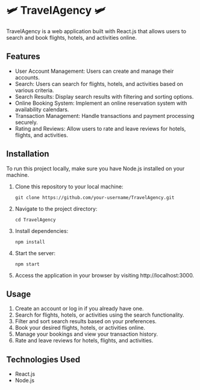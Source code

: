 # 🛩 TravelAgency 🛩

TravelAgency is a web application built with React.js that allows users to search and book flights, hotels, and activities online.

## Features

- User Account Management: Users can create and manage their accounts.
- Search: Users can search for flights, hotels, and activities based on various criteria.
- Search Results: Display search results with filtering and sorting options.
- Online Booking System: Implement an online reservation system with availability calendars.
- Transaction Management: Handle transactions and payment processing securely.
- Rating and Reviews: Allow users to rate and leave reviews for hotels, flights, and activities.

## Installation

To run this project locally, make sure you have Node.js installed on your machine.

1. Clone this repository to your local machine:

   ```
   git clone https://github.com/your-username/TravelAgency.git
   ```

2. Navigate to the project directory:

   ```
   cd TravelAgency
   ```

3. Install dependencies:

   ```
   npm install
   ```

4. Start the server:

   ```
   npm start
   ```

5. Access the application in your browser by visiting http://localhost:3000.

## Usage

1. Create an account or log in if you already have one.
2. Search for flights, hotels, or activities using the search functionality.
3. Filter and sort search results based on your preferences.
4. Book your desired flights, hotels, or activities online.
5. Manage your bookings and view your transaction history.
6. Rate and leave reviews for hotels, flights, and activities.

## Technologies Used

- React.js
- Node.js
